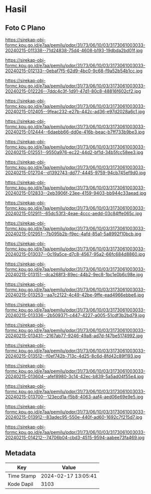 # Hasil

## Foto C Plano

https://sirekap-obj-formc.kpu.go.id/e7aa/pemilu/pdpr/31/73/06/10/03/3173061003033-20240215-011338--71d24838-75d4-4608-b193-19dbda2bd01f.jpg

https://sirekap-obj-formc.kpu.go.id/e7aa/pemilu/pdpr/31/73/06/10/03/3173061003033-20240215-012133--0ebaf7f5-62d9-4bc0-9c68-f9a52b54b1cc.jpg

https://sirekap-obj-formc.kpu.go.id/e7aa/pemilu/pdpr/31/73/06/10/03/3173061003033-20240215-012226--7ddc4c3f-1d91-47d1-80c8-48816f602cf2.jpg

https://sirekap-obj-formc.kpu.go.id/e7aa/pemilu/pdpr/31/73/06/10/03/3173061003033-20240215-012405--9feac232-e27b-442c-ad36-e97d2028a6c1.jpg

https://sirekap-obj-formc.kpu.go.id/e7aa/pemilu/pdpr/31/73/06/10/03/3173061003033-20240215-012444--6daebb66-dd0e-416b-beac-b7ff733b9be3.jpg

https://sirekap-obj-formc.kpu.go.id/e7aa/pemilu/pdpr/31/73/06/10/03/3173061003033-20240215-012551--9550a976-ec22-44d2-bf1d-34b5fcc58ee3.jpg

https://sirekap-obj-formc.kpu.go.id/e7aa/pemilu/pdpr/31/73/06/10/03/3173061003033-20240215-012704--d1392743-dd77-4445-9759-94cb745ef9d0.jpg

https://sirekap-obj-formc.kpu.go.id/e7aa/pemilu/pdpr/31/73/06/10/03/3173061003033-20240215-012833--2eb3906f-23ee-4159-9403-bb944c33aead.jpg

https://sirekap-obj-formc.kpu.go.id/e7aa/pemilu/pdpr/31/73/06/10/03/3173061003033-20240215-012911--65dc53f3-4eae-4ccc-aedd-03c84ffe065c.jpg

https://sirekap-obj-formc.kpu.go.id/e7aa/pemilu/pdpr/31/73/06/10/03/3173061003033-20240215-012951--7b095b2b-f9ec-4afd-85a1-5a8992f10bcb.jpg

https://sirekap-obj-formc.kpu.go.id/e7aa/pemilu/pdpr/31/73/06/10/03/3173061003033-20240215-013037--0c19a5ce-d7c8-4567-95a2-66fc684d8860.jpg

https://sirekap-obj-formc.kpu.go.id/e7aa/pemilu/pdpr/31/73/06/10/03/3173061003033-20240215-013151--dca268f3-89ec-44b2-9ec8-1bc1e0b6c98e.jpg

https://sirekap-obj-formc.kpu.go.id/e7aa/pemilu/pdpr/31/73/06/10/03/3173061003033-20240215-013253--aa7c2122-4c49-42be-9ffe-ead4966ebbe6.jpg

https://sirekap-obj-formc.kpu.go.id/e7aa/pemilu/pdpr/31/73/06/10/03/3173061003033-20240215-013336--2b509371-c447-4227-a005-51cdf3b2bd79.jpg

https://sirekap-obj-formc.kpu.go.id/e7aa/pemilu/pdpr/31/73/06/10/03/3173061003033-20240215-013431--2167ab77-9246-49a8-ad7d-f47be5174992.jpg

https://sirekap-obj-formc.kpu.go.id/e7aa/pemilu/pdpr/31/73/06/10/03/3173061003033-20240215-013512--f0ef742b-713c-4d25-8c6d-8fd42c89f193.jpg

https://sirekap-obj-formc.kpu.go.id/e7aa/pemilu/pdpr/31/73/06/10/03/3173061003033-20240215-013604--afef8980-3c14-42ec-b839-5a5ad04f55e4.jpg

https://sirekap-obj-formc.kpu.go.id/e7aa/pemilu/pdpr/31/73/06/10/03/3173061003033-20240215-013700--123ecd1a-f5b8-4063-aaf4-aed06e69e9e5.jpg

https://sirekap-obj-formc.kpu.go.id/e7aa/pemilu/pdpr/31/73/06/10/03/3173061003033-20240215-013912--83adec95-550e-440f-ad60-1692c7f215d7.jpg

https://sirekap-obj-formc.kpu.go.id/e7aa/pemilu/pdpr/31/73/06/10/03/3173061003033-20240215-014212--74706b04-cbd3-4515-9594-aabee73fa469.jpg


## Metadata

| Key        | Value               |
| ---------- | ------------------- |
| Time Stamp | 2024-02-17 13:05:41 |
| Kode Dapil | 3103                |



